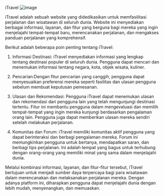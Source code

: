 iTravel
 ![image](https://github.com/PaianManalu/iTravel/assets/125888033/a5fe640f-cc3c-4ccb-b3d3-df0f2ccdb1e2)


iTravel adalah sebuah website yang didedikasikan untuk memfasilitasi perjalanan dan wisatawan di seluruh dunia. Website ini menyediakan berbagai informasi, layanan, dan fitur yang berguna bagi mereka yang ingin menjelajahi tempat-tempat baru, merencanakan perjalanan, dan mengakses panduan perjalanan yang komprehensif.

Berikut adalah beberapa poin penting tentang iTravel:

1. Informasi Destinasi: iTravel menyediakan informasi yang lengkap tentang destinasi populer di seluruh dunia. Pengguna dapat mencari dan menemukan informasi tentang negara, kota, objek wisata, kuliner.

2. Pencarian:Dengan fitur pencarian yang canggih, pengguna dapat menyesuaikan preferensi mereka seperti fasilitas dan ulasan pengguna sebelum membuat keputusan pemesanan.

3. Ulasan dan Rekomendasi: Pengguna iTravel dapat menemukan ulasan dan rekomendasi dari pengguna lain yang telah mengunjungi destinasi tertentu. Fitur ini membantu pengguna dalam mengevaluasi dan memilih tempat-tempat yang ingin mereka kunjungi berdasarkan pengalaman orang lain. Pengguna juga dapat memberikan ulasan mereka sendiri setelah melakukan perjalanan.

4. Komunitas dan Forum: iTravel memiliki komunitas aktif pengguna yang dapat berinteraksi dan berbagi pengalaman mereka. Forum ini memungkinkan pengguna untuk bertanya, mendapatkan saran, dan berbagi tips perjalanan. Ini adalah tempat yang bagus untuk terhubung dengan orang-orang yang memiliki minat yang sama dalam menjelajahi dunia.

Melalui kombinasi informasi, layanan, dan fitur-fitur tersebut, iTravel bertujuan untuk menjadi sumber daya terpercaya bagi para wisatawan dalam merencanakan dan melaksanakan perjalanan mereka. Dengan adanya platform ini, diharapkan pengguna dapat menjelajahi dunia dengan lebih mudah, menyenangkan, dan memuaskan.
